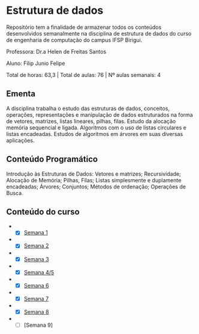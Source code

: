 # Estrutura de dados

Repositório tem a finalidade de armazenar todos os conteúdos desenvolvidos semanalmente na disciplina de estrutura de dados do curso de engenharia de computação do campus IFSP Birigui. 

Professora: Dr.a Helen de Freitas Santos

Aluno: Filip Junio Felipe

Total de horas: 63,3 | Total de aulas: 76 | Nº aulas semanais: 4

## Ementa
A  disciplina  trabalha  o  estudo  das  estruturas  de  dados,  conceitos,  operações,  representações  e manipulação  de  dados estruturados  na  forma  de  vetores,  matrizes,  listas  lineares,  pilhas,  filas. Estudo da alocação memória sequencial e ligada. Algoritmos com o uso de listas circulares e listas encadeadas. Estudos de algoritmos em árvores em suas diversas aplicações.
## Conteúdo Programático
Introdução  às  Estruturas  de  Dados:  Vetores  e  matrizes;  Recursividade;  Alocação  de  Memória; Pilhas,  Filas;  Listas  simplesmente  e  duplamente  encadeadas;  Árvores;  Conjuntos;  Métodos  de ordenação; Operações de Busca.

## Conteúdo do curso 

* - [x] [Semana 1](https://github.com/FilipFelipe/Estrutura_de_Dados/tree/main/Semana_1)
* - [x] [Semana 2](https://github.com/FilipFelipe/Estrutura_de_Dados/tree/main/Semana_2)
* - [x] [Semana 3](https://github.com/FilipFelipe/Estrutura_de_Dados/tree/main/Semana_3)
* - [x] [Semana 4/5](https://github.com/FilipFelipe/Estrutura_de_Dados/tree/main/Semana_4_5)
* - [x] [Semana 6](https://github.com/FilipFelipe/Estrutura_de_Dados/tree/main/Semana_6)
* - [x] [Semana 7](https://github.com/FilipFelipe/Estrutura_de_Dados/tree/main/Semana_7)
* - [x] [Semana 8](https://github.com/FilipFelipe/Estrutura_de_Dados/tree/main/Semana_8)
* - [ ] [Semana 9]
